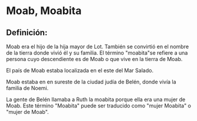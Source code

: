 # Moab, Moabita

## Definición: 

Moab era el hijo de la hija mayor de Lot. También se convirtió en el nombre de la tierra donde vivió él y su familia.  El término "moabita"se refiere a una persona cuyo descendiente es de Moab o que vive en la tierra de Moab.

El país de Moab estaba localizada en el este del Mar Salado.

Moab estaba en en sureste de la ciudad judía de Belén, donde vivía la familia de Noemi.

La gente de Belén llamaba a Ruth la moabita porque ella era una mujer de Moab.  Este término "Moabita" puede ser traducido como "mujer Moabita" o "mujer de Moab".

